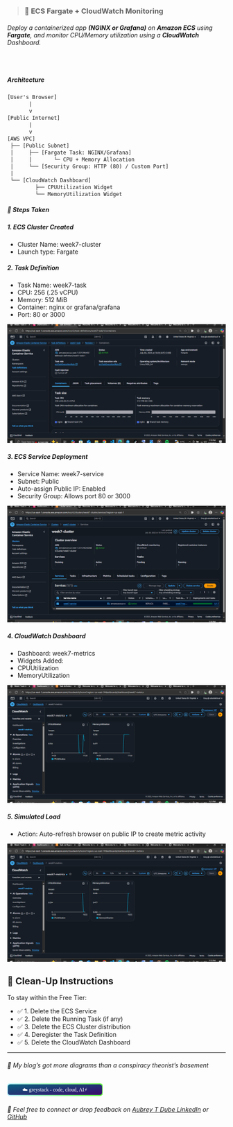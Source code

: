 > ### 🧱 ECS Fargate + CloudWatch Monitoring

######  Deploy a containerized app **(NGINX or Grafana)** on **Amazon ECS** using **Fargate**, and monitor CPU/Memory utilization using a **CloudWatch** Dashboard.

<br>

##### Architecture
```
[User's Browser]
       |
       v
[Public Internet]
       |
       v
[AWS VPC]
 ├── [Public Subnet]
 │     ├── [Fargate Task: NGINX/Grafana]
 │     │       └─ CPU + Memory Allocation
 │     └── [Security Group: HTTP (80) / Custom Port]
 |
 └── [CloudWatch Dashboard]
         ├── CPUUtilization Widget
         └── MemoryUtilization Widget
```

##### 📍 Steps Taken

##### 1. ECS Cluster Created
- Cluster Name: week7-cluster
- Launch type: Fargate


##### 2. Task Definition
- Task Name: week7-task
- CPU: 256 (.25 vCPU)
- Memory: 512 MiB
- Container: nginx or grafana/grafana
- Port: 80 or 3000

<img src="./task-def-cpu-memory-settings.png" width="515"/>

##### 3. ECS Service Deployment
- Service Name: week7-service
- Subnet: Public
- Auto-assign Public IP: Enabled
- Security Group: Allows port 80 or 3000

<img src="./ecs-cluster-service.png" width="515"/>

##### 4. CloudWatch Dashboard
- Dashboard: week7-metrics
- Widgets Added:
- CPUUtilization
- MemoryUtilization

<img src="./cloudwatch-dash-initial.png" width="515"/>

##### 5. Simulated Load
- Action: Auto-refresh browser on public IP to create metric activity
<img src="./cloudwatch-dash-after.png" width="515"/>

## 🧼 Clean-Up Instructions

To stay within the Free Tier:

- ✅ 1. Delete the ECS Service
- ✅ 2. Delete the Running Task (if any)
- ✅ 3. Delete the ECS Cluster distribution
- ✅ 4. Deregister the Task Definition
- ✅ 5. Delete the CloudWatch Dashboard


--- 
###### 🤗 My blog’s got more diagrams than a conspiracy theorist’s basement

<a href="https://greystack.hashnode.dev" target="_blank">
  <svg width="220" height="30" viewBox="0 0 260 32" xmlns="http://www.w3.org/2000/svg">
    <defs>
      <!-- Gradient for badge background -->
      <linearGradient id="badgeGrad" x1="0%" y1="0%" x2="100%" y2="100%">
        <stop offset="0%" stop-color="#08627eff" />
        <stop offset="100%" stop-color="#3d056bff" />
      </linearGradient>
      <!-- Path for animated border -->
      <path id="borderPath" d="M8,0 H252 A8,8 0 0 1 260,8 V24 A8,8 0 0 1 252,32 H8 A8,8 0 0 1 0,24 V8 A8,8 0 0 1 8,0 Z" />
      <!-- Gradient for border stroke -->
      <linearGradient id="glowGrad" x1="0%" y1="0%" x2="100%" y2="0%">
        <stop offset="0%" stop-color="#b8f0ffff" />
        <stop offset="100%" stop-color="#6aff45ff" />
      </linearGradient>
    </defs>
    <!-- Gradient background -->
    <rect width="260" height="32" rx="8" fill="url(#badgeGrad)" />
    <!-- Text label -->
    <text x="130" y="21" text-anchor="middle" fill="#ffffff" font-family="Verdana" font-size="14">
      ☁️ greystack - code, cloud, AI⚡
    </text>
    <!-- Animated border stroke -->
    <path d="M8,0 H252 A8,8 0 0 1 260,8 V24 A8,8 0 0 1 252,32 H8 A8,8 0 0 1 0,24 V8 A8,8 0 0 1 8,0 Z"
          fill="none" stroke="url(#glowGrad)" stroke-width="3"
          stroke-dasharray="1000" stroke-dashoffset="0">
      <animate attributeName="stroke-dashoffset" values="1000;0" dur="3s" repeatCount="indefinite" />
    </path>
  </svg>
</a>


###### 📲 Feel free to connect or drop feedback on [Aubrey T Dube LinkedIn](https://www.linkedin.com/in/aubrey-t-dube-194896288/) or [GitHub](https://github.com/greytyler)



